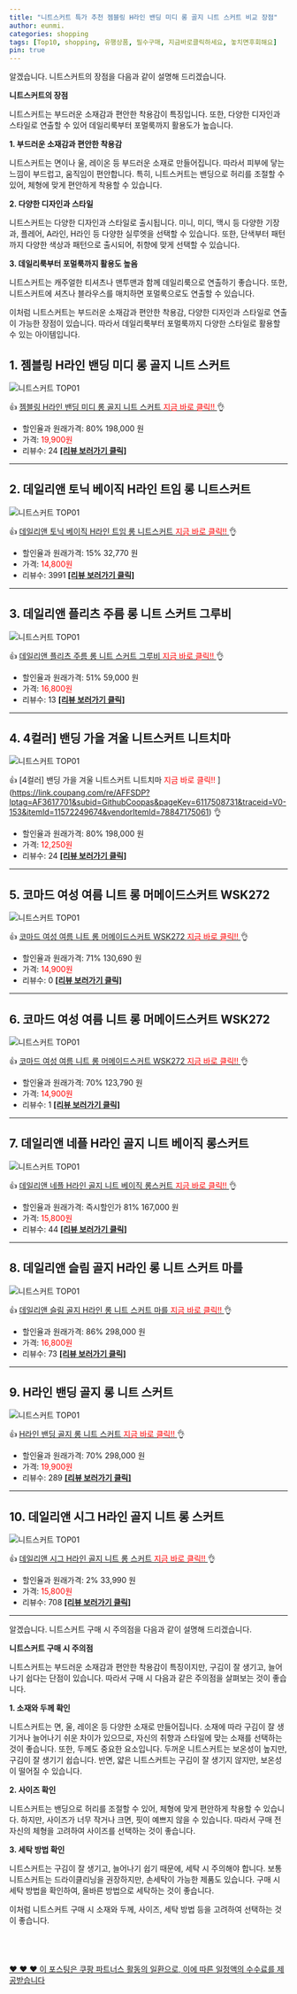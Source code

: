 ```yaml
---
title: "니트스커트 특가 추천 젬블링 H라인 밴딩 미디 롱 골지 니트 스커트 비교 장점"
author: eunmi.
categories: shopping
tags: [Top10, shopping, 유행상품, 필수구매, 지금바로클릭하세요, 놓치면후회해요]
pin: true
---
```

알겠습니다. 니트스커트의 장점을 다음과 같이 설명해 드리겠습니다.

**니트스커트의 장점**

니트스커트는 부드러운 소재감과 편안한 착용감이 특징입니다. 또한, 다양한 디자인과 스타일로 연출할 수 있어 데일리룩부터 포멀룩까지 활용도가 높습니다.

**1. 부드러운 소재감과 편안한 착용감**

니트스커트는 면이나 울, 레이온 등 부드러운 소재로 만들어집니다. 따라서 피부에 닿는 느낌이 부드럽고, 움직임이 편안합니다. 특히, 니트스커트는 밴딩으로 허리를 조절할 수 있어, 체형에 맞게 편안하게 착용할 수 있습니다.

**2. 다양한 디자인과 스타일**

니트스커트는 다양한 디자인과 스타일로 출시됩니다. 미니, 미디, 맥시 등 다양한 기장과, 플레어, A라인, H라인 등 다양한 실루엣을 선택할 수 있습니다. 또한, 단색부터 패턴까지 다양한 색상과 패턴으로 출시되어, 취향에 맞게 선택할 수 있습니다.

**3. 데일리룩부터 포멀룩까지 활용도 높음**

니트스커트는 캐주얼한 티셔츠나 맨투맨과 함께 데일리룩으로 연출하기 좋습니다. 또한, 니트스커트에 셔츠나 블라우스를 매치하면 포멀룩으로도 연출할 수 있습니다.

이처럼 니트스커트는 부드러운 소재감과 편안한 착용감, 다양한 디자인과 스타일로 연출이 가능한 장점이 있습니다. 따라서 데일리룩부터 포멀룩까지 다양한 스타일로 활용할 수 있는 아이템입니다.

   

## 1. 젬블링 H라인 밴딩 미디 롱 골지 니트 스커트

![니트스커트 TOP01](https://thumbnail6.coupangcdn.com/thumbnails/remote/230x230ex/image/retail/images/4864474887056872-543a5c21-8cd9-4249-8e80-91919794a0e6.jpg)


👍 [젬블링 H라인 밴딩 미디 롱 골지 니트 스커트 <font color=red> 지금 바로 클릭!! </font> ](https://link.coupang.com/re/AFFSDP?lptag=AF3617701&subid=GithubCoopas&pageKey=7571640409&traceid=V0-153&itemId=19969673225&vendorItemId=87068204989) 👌 


- 할인율과 원래가격: 80%  198,000   원
- 가격: <span style='color:red'>19,900원</span>
- 리뷰수: 24  [**[리뷰 보러가기 클릭]**](https://link.coupang.com/re/AFFSDP?lptag=AF3617701&subid=GithubCoopas&pageKey=7571640409&traceid=V0-153&itemId=19969673225&vendorItemId=87068204989)

---


   

## 2. 데일리앤 토닉 베이직 H라인 트임 롱 니트스커트

![니트스커트 TOP01](https://thumbnail6.coupangcdn.com/thumbnails/remote/230x230ex/image/vendor_inventory/6673/2834d4dafe94b0a9130833e71ff8107afd2699ae47cabaad5f99b1b17969.jpg)


👍 [데일리앤 토닉 베이직 H라인 트임 롱 니트스커트 <font color=red> 지금 바로 클릭!! </font> ](https://link.coupang.com/re/AFFSDP?lptag=AF3617701&subid=GithubCoopas&pageKey=6109074930&traceid=V0-153&itemId=11501921608&vendorItemId=78777128606) 👌 


- 할인율과 원래가격: 15%  32,770   원
- 가격: <span style='color:red'>14,800원</span>
- 리뷰수: 3991  [**[리뷰 보러가기 클릭]**](https://link.coupang.com/re/AFFSDP?lptag=AF3617701&subid=GithubCoopas&pageKey=6109074930&traceid=V0-153&itemId=11501921608&vendorItemId=78777128606)

---


   

## 3. 데일리앤 플리츠 주름 롱 니트 스커트 그루비

![니트스커트 TOP01](https://thumbnail7.coupangcdn.com/thumbnails/remote/230x230ex/image/vendor_inventory/e3f0/bae3a692fece64d228def75b4367124d962480bb466e041ad64e1bbeea35.jpg)


👍 [데일리앤 플리츠 주름 롱 니트 스커트 그루비 <font color=red> 지금 바로 클릭!! </font> ](https://link.coupang.com/re/AFFSDP?lptag=AF3617701&subid=GithubCoopas&pageKey=6232734758&traceid=V0-153&itemId=12535072775&vendorItemId=79803498566) 👌 


- 할인율과 원래가격: 51%  59,000   원
- 가격: <span style='color:red'>16,800원</span>
- 리뷰수: 13  [**[리뷰 보러가기 클릭]**](https://link.coupang.com/re/AFFSDP?lptag=AF3617701&subid=GithubCoopas&pageKey=6232734758&traceid=V0-153&itemId=12535072775&vendorItemId=79803498566)

---


   

## 4. 4컬러] 밴딩 가을 겨울 니트스커트 니트치마

![니트스커트 TOP01](https://thumbnail6.coupangcdn.com/thumbnails/remote/230x230ex/image/vendor_inventory/e549/281524ae8cf0476c12ad2867afac64fe9cd4b88dd7dfad1babcba24b2361.jpg)


👍 [4컬러] 밴딩 가을 겨울 니트스커트 니트치마 <font color=red> 지금 바로 클릭!! </font> ](https://link.coupang.com/re/AFFSDP?lptag=AF3617701&subid=GithubCoopas&pageKey=6117508731&traceid=V0-153&itemId=11572249674&vendorItemId=78847175061) 👌 


- 할인율과 원래가격: 80%  198,000   원
- 가격: <span style='color:red'>12,250원</span>
- 리뷰수: 24  [**[리뷰 보러가기 클릭]**](https://link.coupang.com/re/AFFSDP?lptag=AF3617701&subid=GithubCoopas&pageKey=6117508731&traceid=V0-153&itemId=11572249674&vendorItemId=78847175061)

---


   

## 5. 코마드 여성 여름 니트 롱 머메이드스커트 WSK272

![니트스커트 TOP01](https://thumbnail7.coupangcdn.com/thumbnails/remote/230x230ex/image/vendor_inventory/1436/17d26b9c5a8bdaa1bedad53c143492500e1d9caa116f6528463036e4d490.jpg)


👍 [코마드 여성 여름 니트 롱 머메이드스커트 WSK272 <font color=red> 지금 바로 클릭!! </font> ](https://link.coupang.com/re/AFFSDP?lptag=AF3617701&subid=GithubCoopas&pageKey=7156958384&traceid=V0-153&itemId=18004242376&vendorItemId=85160176306) 👌 


- 할인율과 원래가격: 71%  130,690   원
- 가격: <span style='color:red'>14,900원</span>
- 리뷰수: 0  [**[리뷰 보러가기 클릭]**](https://link.coupang.com/re/AFFSDP?lptag=AF3617701&subid=GithubCoopas&pageKey=7156958384&traceid=V0-153&itemId=18004242376&vendorItemId=85160176306)

---


   

## 6. 코마드 여성 여름 니트 롱 머메이드스커트 WSK272

![니트스커트 TOP01](https://thumbnail6.coupangcdn.com/thumbnails/remote/230x230ex/image/vendor_inventory/077b/d4da734ac7e3154aa9e86265b7d7da61097c8b5e983e64adb1e38cb2d843.jpg)


👍 [코마드 여성 여름 니트 롱 머메이드스커트 WSK272 <font color=red> 지금 바로 클릭!! </font> ](https://link.coupang.com/re/AFFSDP?lptag=AF3617701&subid=GithubCoopas&pageKey=7156958384&traceid=V0-153&itemId=18004242374&vendorItemId=85160176297) 👌 


- 할인율과 원래가격: 70%  123,790   원
- 가격: <span style='color:red'>14,900원</span>
- 리뷰수: 1  [**[리뷰 보러가기 클릭]**](https://link.coupang.com/re/AFFSDP?lptag=AF3617701&subid=GithubCoopas&pageKey=7156958384&traceid=V0-153&itemId=18004242374&vendorItemId=85160176297)

---


   

## 7. 데일리앤 네플 H라인 골지 니트 베이직 롱스커트

![니트스커트 TOP01](https://thumbnail6.coupangcdn.com/thumbnails/remote/230x230ex/image/vendor_inventory/798b/caa8024c4ba6dc4c3b823e18366cb006692e1b357c57f7d2f202a67d613a.jpg)


👍 [데일리앤 네플 H라인 골지 니트 베이직 롱스커트 <font color=red> 지금 바로 클릭!! </font> ](https://link.coupang.com/re/AFFSDP?lptag=AF3617701&subid=GithubCoopas&pageKey=4624967357&traceid=V0-153&itemId=5736961651&vendorItemId=73035658576) 👌 


- 할인율과 원래가격: 즉시할인가 81%  167,000   원
- 가격: <span style='color:red'>15,800원</span>
- 리뷰수: 44  [**[리뷰 보러가기 클릭]**](https://link.coupang.com/re/AFFSDP?lptag=AF3617701&subid=GithubCoopas&pageKey=4624967357&traceid=V0-153&itemId=5736961651&vendorItemId=73035658576)

---


   

## 8. 데일리앤 슬림 골지 H라인 롱 니트 스커트 마를

![니트스커트 TOP01](https://thumbnail7.coupangcdn.com/thumbnails/remote/230x230ex/image/vendor_inventory/508b/def0362689dc7a41fe5d3a97c4d5f209b8d8ff1e7f3dbfadec3044d6bbfd.jpg)


👍 [데일리앤 슬림 골지 H라인 롱 니트 스커트 마를 <font color=red> 지금 바로 클릭!! </font> ](https://link.coupang.com/re/AFFSDP?lptag=AF3617701&subid=GithubCoopas&pageKey=6734493166&traceid=V0-153&itemId=15701201777&vendorItemId=82915728741) 👌 


- 할인율과 원래가격: 86%  298,000   원
- 가격: <span style='color:red'>16,800원</span>
- 리뷰수: 73  [**[리뷰 보러가기 클릭]**](https://link.coupang.com/re/AFFSDP?lptag=AF3617701&subid=GithubCoopas&pageKey=6734493166&traceid=V0-153&itemId=15701201777&vendorItemId=82915728741)

---


   

## 9. H라인 밴딩 골지 롱 니트 스커트

![니트스커트 TOP01](https://thumbnail7.coupangcdn.com/thumbnails/remote/230x230ex/image/vendor_inventory/d76a/d14ddab6fbdbc766be45ab3aa23564d0e28e4369c3b10abafcd92bb2a4c8.jpg)


👍 [H라인 밴딩 골지 롱 니트 스커트 <font color=red> 지금 바로 클릭!! </font> ](https://link.coupang.com/re/AFFSDP?lptag=AF3617701&subid=GithubCoopas&pageKey=7662992599&traceid=V0-153&itemId=20420307361&vendorItemId=87500438168) 👌 


- 할인율과 원래가격: 70%  298,000   원
- 가격: <span style='color:red'>19,900원</span>
- 리뷰수: 289  [**[리뷰 보러가기 클릭]**](https://link.coupang.com/re/AFFSDP?lptag=AF3617701&subid=GithubCoopas&pageKey=7662992599&traceid=V0-153&itemId=20420307361&vendorItemId=87500438168)

---


   

## 10. 데일리앤 시그 H라인 골지 니트 롱 스커트

![니트스커트 TOP01](https://thumbnail10.coupangcdn.com/thumbnails/remote/230x230ex/image/vendor_inventory/8de0/7b0d5452587ebc2502be1893906982246234e59f52e8558e0f3655b6c8b2.jpg)


👍 [데일리앤 시그 H라인 골지 니트 롱 스커트 <font color=red> 지금 바로 클릭!! </font> ](https://link.coupang.com/re/AFFSDP?lptag=AF3617701&subid=GithubCoopas&pageKey=6889871152&traceid=V0-153&itemId=16538023552&vendorItemId=83724775434) 👌 


- 할인율과 원래가격: 2%  33,990   원
- 가격: <span style='color:red'>15,800원</span>
- 리뷰수: 708  [**[리뷰 보러가기 클릭]**](https://link.coupang.com/re/AFFSDP?lptag=AF3617701&subid=GithubCoopas&pageKey=6889871152&traceid=V0-153&itemId=16538023552&vendorItemId=83724775434)

---
알겠습니다. 니트스커트 구매 시 주의점을 다음과 같이 설명해 드리겠습니다.

**니트스커트 구매 시 주의점**

니트스커트는 부드러운 소재감과 편안한 착용감이 특징이지만, 구김이 잘 생기고, 늘어나기 쉽다는 단점이 있습니다. 따라서 구매 시 다음과 같은 주의점을 살펴보는 것이 좋습니다.

**1. 소재와 두께 확인**

니트스커트는 면, 울, 레이온 등 다양한 소재로 만들어집니다. 소재에 따라 구김이 잘 생기거나 늘어나기 쉬운 차이가 있으므로, 자신의 취향과 스타일에 맞는 소재를 선택하는 것이 좋습니다. 또한, 두께도 중요한 요소입니다. 두꺼운 니트스커트는 보온성이 높지만, 구김이 잘 생기기 쉽습니다. 반면, 얇은 니트스커트는 구김이 잘 생기지 않지만, 보온성이 떨어질 수 있습니다.

**2. 사이즈 확인**

니트스커트는 밴딩으로 허리를 조절할 수 있어, 체형에 맞게 편안하게 착용할 수 있습니다. 하지만, 사이즈가 너무 작거나 크면, 핏이 예쁘지 않을 수 있습니다. 따라서 구매 전 자신의 체형을 고려하여 사이즈를 선택하는 것이 좋습니다.

**3. 세탁 방법 확인**

니트스커트는 구김이 잘 생기고, 늘어나기 쉽기 때문에, 세탁 시 주의해야 합니다. 보통 니트스커트는 드라이클리닝을 권장하지만, 손세탁이 가능한 제품도 있습니다. 구매 시 세탁 방법을 확인하여, 올바른 방법으로 세탁하는 것이 좋습니다.

이처럼 니트스커트 구매 시 소재와 두께, 사이즈, 세탁 방법 등을 고려하여 선택하는 것이 좋습니다.<br><br><br><br><br> [ ❤ ❤ ❤ 이 포스팅은 쿠팡 파트너스 활동의 일환으로, 이에 따른 일정액의 수수료를 제공받습니다](https://link.coupang.com/a/bcEFyh)